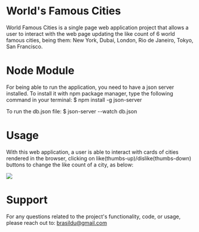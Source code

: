 # World's Famous Cities

World Famous Cities is a single page web application project that allows a user to interact with the web page updating the like count of 6 world famous cities, being them: New York, Dubai, London, Rio de Janeiro, Tokyo, San Francisco.
  
# Node Module

For being able to run the application, you need to have a json server installed. To install it with npm package manager, type the following command in your terminal:
$ npm install -g json-server

To run the db.json file:
$ json-server --watch db.json

# Usage

With this web application, a user is able to interact with cards of cities rendered in the browser, clicking on like(thumbs-up)/dislike(thumbs-down) buttons to change the like count of a city, as below:

![](app.gif)



# Support
For any questions related to the project's functionality, code, or usage, please reach out to:
brasildu@gmail.com
